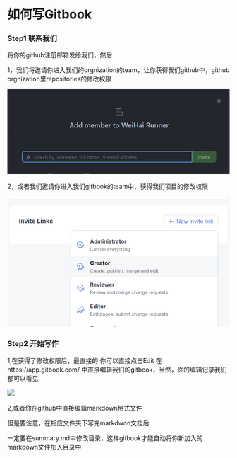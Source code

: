 # 如何写Gitbook

### Step1 联系我们

将你的github注册邮箱发给我们，然后

1，我们将邀请你进入我们的orgnization的team，让你获得我们github中，github orgnization里repositories的修改权限

<img src="pictures/1.png" alt="1" data-size="original">

2，或者我们邀请你进入我们gitbook的team中，获得我们项目的修改权限&#x20;

![](pictures/2.png)

### Step2 开始写作

1,在获得了修改权限后，最直接的 你可以直接点击Edit 在https://app.gitbook.com/ 中直接编辑我们的gitbook，当然，你的编辑记录我们都可以看见&#x20;

![](../.gitbook/assets/Join\_us3.png)

2,或者你在github中直接编辑markdown格式文件

但是要注意，在相应文件夹下写完markdwon文档后

一定要在summary.md中修改目录，这样gitbook才能自动将你新加入的markdown文件加入目录中
